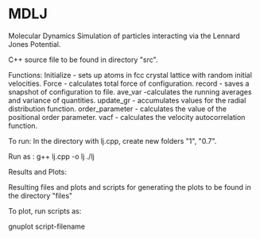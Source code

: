 # MDLJ
Molecular Dynamics Simulation of particles interacting via the Lennard Jones Potential.

C++ source file to be found in directory "src".

Functions:
Initialize - sets up atoms in fcc crystal lattice with random initial velocities.
Force - calculates total force of configuration.
record - saves a snapshot of configuration to file.
ave_var -calculates the running averages and variance of quantities.
update_gr - accumulates values for the radial distribution function.
order_parameter - calculates the value of the positional order parameter.
vacf - calculates the velocity autocorrelation function.  

To run:
In the directory with lj.cpp, create new folders "1", "0.7".

Run as :
g++ lj.cpp -o lj
./lj


Results and Plots:

Resulting files and plots and scripts for generating the plots to be found in the directory "files"

To plot, run scripts as:

gnuplot script-filename

